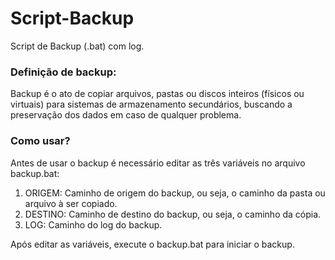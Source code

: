 # Script-Backup

Script de Backup (.bat) com log.

### Definição de backup:

Backup é o ato de copiar arquivos, pastas ou discos inteiros (físicos ou virtuais) para sistemas de armazenamento secundários, buscando a preservação dos dados em caso de qualquer problema.

### Como usar?
 
Antes de usar o backup é necessário editar as três variáveis no arquivo backup.bat:
 
1. ORIGEM: Caminho de origem do backup, ou seja, o caminho da pasta ou arquivo à ser copiado.
1. DESTINO: Caminho de destino do backup, ou seja, o caminho da cópia.
1. LOG: Caminho do log do backup.
 
Após editar as variáveis, execute o backup.bat para iniciar o backup.
